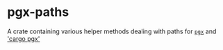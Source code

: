 # pgx-paths

A crate containing various helper methods dealing with paths for [`pgx`](https://crates.io/crates/pgx/) and ['cargo pgx'](https://crates.io/crates/cargo-pgx)
